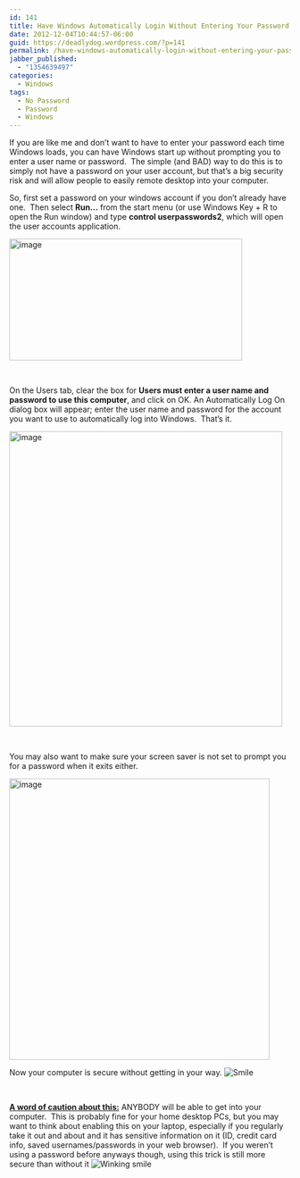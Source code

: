 ```yaml
---
id: 141
title: Have Windows Automatically Login Without Entering Your Password
date: 2012-12-04T10:44:57-06:00
guid: https://deadlydog.wordpress.com/?p=141
permalink: /have-windows-automatically-login-without-entering-your-password/
jabber_published:
  - "1354639497"
categories:
  - Windows
tags:
  - No Password
  - Password
  - Windows
---
```

If you are like me and don&#8217;t want to have to enter your password each time Windows loads, you can have Windows start up without prompting you to enter a user name or password.&#160; The simple (and BAD) way to do this is to simply not have a password on your user account, but that’s a big security risk and will allow people to easily remote desktop into your computer.

So, first set a password on your windows account if you don’t already have one.&#160; Then select **Run&#8230;** from the start menu (or use Windows Key + R to open the Run window) and type **control userpasswords2**, which will open the user accounts application.

[<img title="image" style="background-image:none;padding-top:0;padding-left:0;display:inline;padding-right:0;border-width:0;" border="0" alt="image" src="http://dans-blog.azurewebsites.net/wp-content/uploads/2012/12/image_thumb.png" width="417" height="218" />](http://dans-blog.azurewebsites.net/wp-content/uploads/2012/12/image.png)

&#160;

On the Users tab, clear the box for **Users must enter a user name and password to use this computer**, and click on OK. An Automatically Log On dialog box will appear; enter the user name and password for the account you want to use to automatically log into Windows.&#160; That&#8217;s it.&#160;

[<img title="image" style="background-image:none;padding-top:0;padding-left:0;display:inline;padding-right:0;border-width:0;" border="0" alt="image" src="http://dans-blog.azurewebsites.net/wp-content/uploads/2012/12/image_thumb1.png" width="489" height="529" />](http://dans-blog.azurewebsites.net/wp-content/uploads/2012/12/image1.png)

&#160;

You may also want to make sure your screen saver is not set to prompt you for a password when it exits either.

[<img title="image" style="background-image:none;padding-top:0;padding-left:0;display:inline;padding-right:0;border-width:0;" border="0" alt="image" src="http://dans-blog.azurewebsites.net/wp-content/uploads/2012/12/image_thumb2.png" width="466" height="504" />](http://dans-blog.azurewebsites.net/wp-content/uploads/2012/12/image2.png)

Now your computer is secure without getting in your way. <img class="wlEmoticon wlEmoticon-smile" style="border-style:none;" alt="Smile" src="http://dans-blog.azurewebsites.net/wp-content/uploads/2012/12/wlemoticon-smile.png" />

&#160;

**<u>A word of caution about this:</u>** ANYBODY will be able to get into your computer.&#160; This is probably fine for your home desktop PCs, but you may want to think about enabling this on your laptop, especially if you regularly take it out and about and it has sensitive information on it (ID, credit card info, saved usernames/passwords in your web browser).&#160; If you weren’t using a password before anyways though, using this trick is still more secure than without it <img class="wlEmoticon wlEmoticon-winkingsmile" style="border-style:none;" alt="Winking smile" src="http://dans-blog.azurewebsites.net/wp-content/uploads/2012/12/wlemoticon-winkingsmile.png" />
